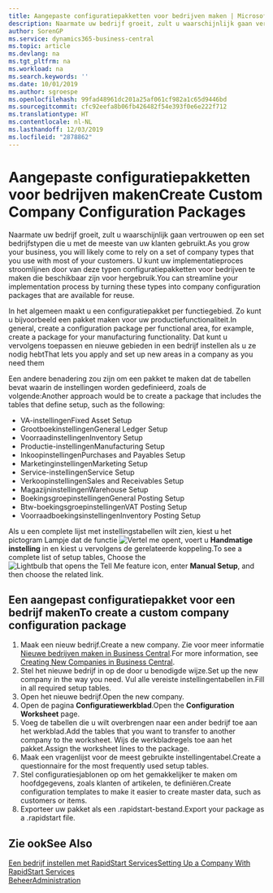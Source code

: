 ```yaml
---
title: Aangepaste configuratiepakketten voor bedrijven maken | Microsoft Docs
description: Naarmate uw bedrijf groeit, zult u waarschijnlijk gaan vertrouwen op een set bedrijfstypen die u met de meeste van uw klanten gebruikt. U kunt uw implementatieproces stroomlijnen door van deze typen configuratiepakketten voor bedrijven te maken die beschikbaar zijn voor hergebruik.
author: SorenGP
ms.service: dynamics365-business-central
ms.topic: article
ms.devlang: na
ms.tgt_pltfrm: na
ms.workload: na
ms.search.keywords: ''
ms.date: 10/01/2019
ms.author: sgroespe
ms.openlocfilehash: 99fad48961dc201a25af061cf982a1c65d9446bd
ms.sourcegitcommit: cfc92eefa8b06fb426482f54e393f0e6e222f712
ms.translationtype: HT
ms.contentlocale: nl-NL
ms.lasthandoff: 12/03/2019
ms.locfileid: "2878862"
---
```

# <a name="create-custom-company-configuration-packages"></a><span data-ttu-id="93945-104">Aangepaste configuratiepakketten voor bedrijven maken</span><span class="sxs-lookup"><span data-stu-id="93945-104">Create Custom Company Configuration Packages</span></span>
<span data-ttu-id="93945-105">Naarmate uw bedrijf groeit, zult u waarschijnlijk gaan vertrouwen op een set bedrijfstypen die u met de meeste van uw klanten gebruikt.</span><span class="sxs-lookup"><span data-stu-id="93945-105">As you grow your business, you will likely come to rely on a set of company types that you use with most of your customers.</span></span> <span data-ttu-id="93945-106">U kunt uw implementatieproces stroomlijnen door van deze typen configuratiepakketten voor bedrijven te maken die beschikbaar zijn voor hergebruik.</span><span class="sxs-lookup"><span data-stu-id="93945-106">You can streamline your implementation process by turning these types into company configuration packages that are available for reuse.</span></span>  

<span data-ttu-id="93945-107">In het algemeen maakt u een configuratiepakket per functiegebied. Zo kunt u bijvoorbeeld een pakket maken voor uw productiefunctionaliteit.</span><span class="sxs-lookup"><span data-stu-id="93945-107">In general, create a configuration package per functional area, for example, create a package for your manufacturing functionality.</span></span> <span data-ttu-id="93945-108">Dat kunt u vervolgens toepassen en nieuwe gebieden in een bedrijf instellen als u ze nodig hebt</span><span class="sxs-lookup"><span data-stu-id="93945-108">That lets you apply and set up new areas in a company as you need them</span></span>  

<span data-ttu-id="93945-109">Een andere benadering zou zijn om een pakket te maken dat de tabellen bevat waarin de instellingen worden gedefinieerd, zoals de volgende:</span><span class="sxs-lookup"><span data-stu-id="93945-109">Another approach would be to create a package that includes the tables that define setup, such as the following:</span></span>  

-   <span data-ttu-id="93945-110">VA-instellingen</span><span class="sxs-lookup"><span data-stu-id="93945-110">Fixed Asset Setup</span></span>  
-   <span data-ttu-id="93945-111">Grootboekinstellingen</span><span class="sxs-lookup"><span data-stu-id="93945-111">General Ledger Setup</span></span>  
-   <span data-ttu-id="93945-112">Voorraadinstellingen</span><span class="sxs-lookup"><span data-stu-id="93945-112">Inventory Setup</span></span>  
-   <span data-ttu-id="93945-113">Productie-instellingen</span><span class="sxs-lookup"><span data-stu-id="93945-113">Manufacturing Setup</span></span>  
-   <span data-ttu-id="93945-114">Inkoopinstellingen</span><span class="sxs-lookup"><span data-stu-id="93945-114">Purchases and Payables Setup</span></span>  
-   <span data-ttu-id="93945-115">Marketinginstellingen</span><span class="sxs-lookup"><span data-stu-id="93945-115">Marketing Setup</span></span>  
-   <span data-ttu-id="93945-116">Service-instellingen</span><span class="sxs-lookup"><span data-stu-id="93945-116">Service Setup</span></span>  
-   <span data-ttu-id="93945-117">Verkoopinstellingen</span><span class="sxs-lookup"><span data-stu-id="93945-117">Sales and Receivables Setup</span></span>  
-   <span data-ttu-id="93945-118">Magazijninstellingen</span><span class="sxs-lookup"><span data-stu-id="93945-118">Warehouse Setup</span></span>  
-   <span data-ttu-id="93945-119">Boekingsgroepinstellingen</span><span class="sxs-lookup"><span data-stu-id="93945-119">General Posting Setup</span></span>  
-   <span data-ttu-id="93945-120">Btw-boekingsgroepinstellingen</span><span class="sxs-lookup"><span data-stu-id="93945-120">VAT Posting Setup</span></span>  
-   <span data-ttu-id="93945-121">Voorraadboekingsinstellingen</span><span class="sxs-lookup"><span data-stu-id="93945-121">Inventory Posting Setup</span></span>  

<span data-ttu-id="93945-122">Als u een complete lijst met instellingstabellen wilt zien, kiest u het pictogram Lampje dat de functie ![Vertel me opent](media/ui-search/search_small.png "Vertel me wat u wilt doen"), voert u **Handmatige instelling** in en kiest u vervolgens de gerelateerde koppeling.</span><span class="sxs-lookup"><span data-stu-id="93945-122">To see a complete list of setup tables, Choose the ![Lightbulb that opens the Tell Me feature](media/ui-search/search_small.png "Tell me what you want to do") icon, enter **Manual Setup**, and then choose the related link.</span></span>  

## <a name="to-create-a-custom-company-configuration-package"></a><span data-ttu-id="93945-123">Een aangepast configuratiepakket voor een bedrijf maken</span><span class="sxs-lookup"><span data-stu-id="93945-123">To create a custom company configuration package</span></span>  
1.  <span data-ttu-id="93945-124">Maak een nieuw bedrijf.</span><span class="sxs-lookup"><span data-stu-id="93945-124">Create a new company.</span></span> <span data-ttu-id="93945-125">Zie voor meer informatie [Nieuwe bedrijven maken in Business Central](about-new-company.md).</span><span class="sxs-lookup"><span data-stu-id="93945-125">For more information, see [Creating New Companies in Business Central](about-new-company.md).</span></span>  
3.  <span data-ttu-id="93945-126">Stel het nieuwe bedrijf in op de door u benodigde wijze.</span><span class="sxs-lookup"><span data-stu-id="93945-126">Set up the new company in the way you need.</span></span> <span data-ttu-id="93945-127">Vul alle vereiste instellingentabellen in.</span><span class="sxs-lookup"><span data-stu-id="93945-127">Fill in all required setup tables.</span></span>  
4.  <span data-ttu-id="93945-128">Open het nieuwe bedrijf.</span><span class="sxs-lookup"><span data-stu-id="93945-128">Open the new company.</span></span>
5. <span data-ttu-id="93945-129">Open de pagina **Configuratiewerkblad**.</span><span class="sxs-lookup"><span data-stu-id="93945-129">Open the **Configuration Worksheet** page.</span></span>  
6.  <span data-ttu-id="93945-130">Voeg de tabellen die u wilt overbrengen naar een ander bedrijf toe aan het werkblad.</span><span class="sxs-lookup"><span data-stu-id="93945-130">Add the tables that you want to transfer to another company to the worksheet.</span></span> <span data-ttu-id="93945-131">Wijs de werkbladregels toe aan het pakket.</span><span class="sxs-lookup"><span data-stu-id="93945-131">Assign the worksheet lines to the package.</span></span>  
7.  <span data-ttu-id="93945-132">Maak een vragenlijst voor de meest gebruikte instellingentabel.</span><span class="sxs-lookup"><span data-stu-id="93945-132">Create a questionnaire for the most frequently used setup tables.</span></span>  
8.  <span data-ttu-id="93945-133">Stel configuratiesjablonen op om het gemakkelijker te maken om hoofdgegevens, zoals klanten of artikelen, te definiëren.</span><span class="sxs-lookup"><span data-stu-id="93945-133">Create configuration templates to make it easier to create master data, such as customers or items.</span></span>  
9.  <span data-ttu-id="93945-134">Exporteer uw pakket als een .rapidstart-bestand.</span><span class="sxs-lookup"><span data-stu-id="93945-134">Export your package as a .rapidstart file.</span></span>  

## <a name="see-also"></a><span data-ttu-id="93945-135">Zie ook</span><span class="sxs-lookup"><span data-stu-id="93945-135">See Also</span></span>  
[<span data-ttu-id="93945-136">Een bedrijf instellen met RapidStart Services</span><span class="sxs-lookup"><span data-stu-id="93945-136">Setting Up a Company With RapidStart Services</span></span>](admin-set-up-a-company-with-rapidstart.md)  
[<span data-ttu-id="93945-137">Beheer</span><span class="sxs-lookup"><span data-stu-id="93945-137">Administration</span></span>](admin-setup-and-administration.md)
